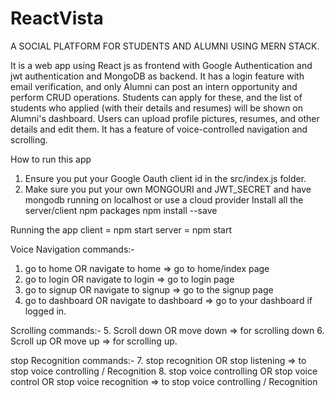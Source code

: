 # ReactVista

A SOCIAL PLATFORM FOR STUDENTS AND ALUMNI USING MERN STACK.

It is a web app using React js as frontend with Google Authentication and jwt authentication and MongoDB as backend. It has a login feature with email verification, and only Alumni can post an intern opportunity and perform CRUD operations. Students can apply for these, and the list of students who applied (with their details and resumes) will be shown on Alumni's dashboard. Users can upload profile pictures, resumes, and other details and edit them. It has a feature of voice-controlled navigation and scrolling.

How to run this app
1. Ensure you put your Google Oauth client id in the src/index.js folder.
2. Make sure you put your own MONGOURI and JWT_SECRET and have mongodb running on localhost or use a cloud provider
Install all the server/client npm packages npm install --save

Running the app client = npm start server = npm start

Voice Navigation commands:-
1. go to home OR navigate to home => go to home/index page
2. go to login OR navigate to login => go to login page
3. go to signup OR navigate to signup => go to the signup page
4. go to dashboard OR navigate to dashboard => go to your dashboard if logged in.

Scrolling commands:-
5. Scroll down OR move down => for scrolling down
6. Scroll up OR move up => for scrolling up.

stop Recognition commands:-
7. stop recognition OR stop listening => to stop voice controlling / Recognition
8. stop voice controlling OR stop voice control OR stop voice recognition => to stop voice controlling / Recognition
